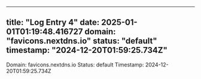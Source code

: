 
---
title: "Log Entry 4"
date: 2025-01-01T01:19:48.416727
domain: "favicons.nextdns.io"
status: "default"
timestamp: "2024-12-20T01:59:25.734Z"
---

Domain: favicons.nextdns.io
Status: default
Timestamp: 2024-12-20T01:59:25.734Z
